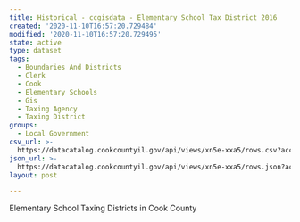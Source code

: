 ```yaml
---
title: Historical - ccgisdata - Elementary School Tax District 2016
created: '2020-11-10T16:57:20.729484'
modified: '2020-11-10T16:57:20.729495'
state: active
type: dataset
tags:
  - Boundaries And Districts
  - Clerk
  - Cook
  - Elementary Schools
  - Gis
  - Taxing Agency
  - Taxing District
groups:
  - Local Government
csv_url: >-
  https://datacatalog.cookcountyil.gov/api/views/xn5e-xxa5/rows.csv?accessType=DOWNLOAD
json_url: >-
  https://datacatalog.cookcountyil.gov/api/views/xn5e-xxa5/rows.json?accessType=DOWNLOAD
layout: post

---
```

Elementary School Taxing Districts in Cook County
